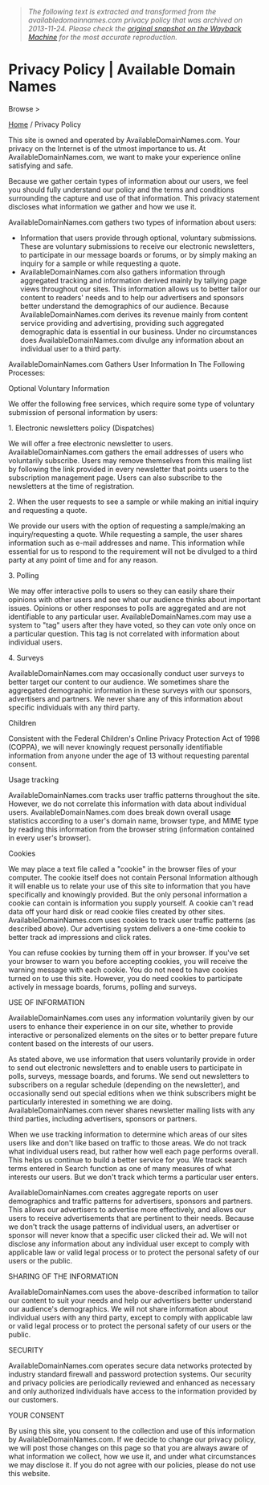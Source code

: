 > *The following text is extracted and transformed from the availabledomainnames.com privacy policy that was archived on 2013-11-24. Please check the [original snapshot on the Wayback Machine](https://web.archive.org/web/20131124072313id_/http%3A//availabledomainnames.com/privacy-policy) for the most accurate reproduction.*

# Privacy Policy | Available Domain Names

Browse >

[Home](http://availabledomainnames.com/ "Browse to: Home") / Privacy Policy 

This site is owned and operated by AvailableDomainNames.com. Your privacy on the Internet is of the utmost importance to us. At AvailableDomainNames.com, we want to make your experience online satisfying and safe.

Because we gather certain types of information about our users, we feel you should fully understand our policy and the terms and conditions surrounding the capture and use of that information. This privacy statement discloses what information we gather and how we use it.

AvailableDomainNames.com gathers two types of information about users:

* Information that users provide through optional, voluntary submissions. These are voluntary submissions to receive our electronic newsletters, to participate in our message boards or forums, or by simply making an inquiry for a sample or while requesting a quote.  
* AvailableDomainNames.com also gathers information through aggregated tracking and information derived mainly by tallying page views throughout our sites. This information allows us to better tailor our content to readers' needs and to help our advertisers and sponsors better understand the demographics of our audience. Because AvailableDomainNames.com derives its revenue mainly from content service providing and advertising, providing such aggregated demographic data is essential in our business. Under no circumstances does AvailableDomainNames.com divulge any information about an individual user to a third party.

AvailableDomainNames.com Gathers User Information In The Following Processes:

Optional Voluntary Information

We offer the following free services, which require some type of voluntary submission of personal information by users:

1\. Electronic newsletters policy (Dispatches)

We will offer a free electronic newsletter to users. AvailableDomainNames.com gathers the email addresses of users who voluntarily subscribe. Users may remove themselves from this mailing list by following the link provided in every newsletter that points users to the subscription management page. Users can also subscribe to the newsletters at the time of registration.

2\. When the user requests to see a sample or while making an initial inquiry and requesting a quote.

We provide our users with the option of requesting a sample/making an inquiry/requesting a quote. While requesting a sample, the user shares information such as e-mail addresses and name. This information while essential for us to respond to the requirement will not be divulged to a third party at any point of time and for any reason.

3\. Polling

We may offer interactive polls to users so they can easily share their opinions with other users and see what our audience thinks about important issues. Opinions or other responses to polls are aggregated and are not identifiable to any particular user. AvailableDomainNames.com may use a system to "tag" users after they have voted, so they can vote only once on a particular question. This tag is not correlated with information about individual users.

4\. Surveys

AvailableDomainNames.com may occasionally conduct user surveys to better target our content to our audience. We sometimes share the aggregated demographic information in these surveys with our sponsors, advertisers and partners. We never share any of this information about specific individuals with any third party.

Children

Consistent with the Federal Children's Online Privacy Protection Act of 1998 (COPPA), we will never knowingly request personally identifiable information from anyone under the age of 13 without requesting parental consent.

Usage tracking

AvailableDomainNames.com tracks user traffic patterns throughout the site. However, we do not correlate this information with data about individual users. AvailableDomainNames.com does break down overall usage statistics according to a user's domain name, browser type, and MIME type by reading this information from the browser string (information contained in every user's browser).

Cookies

We may place a text file called a "cookie" in the browser files of your computer. The cookie itself does not contain Personal Information although it will enable us to relate your use of this site to information that you have specifically and knowingly provided. But the only personal information a cookie can contain is information you supply yourself. A cookie can't read data off your hard disk or read cookie files created by other sites. AvailableDomainNames.com uses cookies to track user traffic patterns (as described above). Our advertising system delivers a one-time cookie to better track ad impressions and click rates.

You can refuse cookies by turning them off in your browser. If you've set your browser to warn you before accepting cookies, you will receive the warning message with each cookie. You do not need to have cookies turned on to use this site. However, you do need cookies to participate actively in message boards, forums, polling and surveys.

USE OF INFORMATION

AvailableDomainNames.com uses any information voluntarily given by our users to enhance their experience in on our site, whether to provide interactive or personalized elements on the sites or to better prepare future content based on the interests of our users.

As stated above, we use information that users voluntarily provide in order to send out electronic newsletters and to enable users to participate in polls, surveys, message boards, and forums. We send out newsletters to subscribers on a regular schedule (depending on the newsletter), and occasionally send out special editions when we think subscribers might be particularly interested in something we are doing. AvailableDomainNames.com never shares newsletter mailing lists with any third parties, including advertisers, sponsors or partners.

When we use tracking information to determine which areas of our sites users like and don't like based on traffic to those areas. We do not track what individual users read, but rather how well each page performs overall. This helps us continue to build a better service for you. We track search terms entered in Search function as one of many measures of what interests our users. But we don't track which terms a particular user enters.

AvailableDomainNames.com creates aggregate reports on user demographics and traffic patterns for advertisers, sponsors and partners. This allows our advertisers to advertise more effectively, and allows our users to receive advertisements that are pertinent to their needs. Because we don't track the usage patterns of individual users, an advertiser or sponsor will never know that a specific user clicked their ad. We will not disclose any information about any individual user except to comply with applicable law or valid legal process or to protect the personal safety of our users or the public.

SHARING OF THE INFORMATION

AvailableDomainNames.com uses the above-described information to tailor our content to suit your needs and help our advertisers better understand our audience's demographics. We will not share information about individual users with any third party, except to comply with applicable law or valid legal process or to protect the personal safety of our users or the public.

SECURITY

AvailableDomainNames.com operates secure data networks protected by industry standard firewall and password protection systems. Our security and privacy policies are periodically reviewed and enhanced as necessary and only authorized individuals have access to the information provided by our customers.

YOUR CONSENT

By using this site, you consent to the collection and use of this information by AvailableDomainNames.com. If we decide to change our privacy policy, we will post those changes on this page so that you are always aware of what information we collect, how we use it, and under what circumstances we may disclose it. If you do not agree with our policies, please do not use this website.
